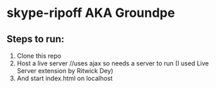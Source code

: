 # skype-ripoff AKA Groundpe

## Steps to run:
1. Clone this repo
2. Host a live server //uses ajax so needs a server to run (I used Live Server extension by Ritwick Dey)
3. And start index.html on localhost
